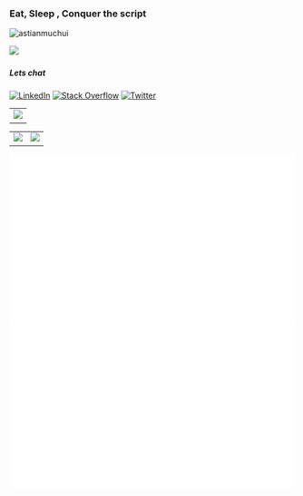 ### Eat, Sleep , Conquer the script
  
<p align="left"> <img src="https://komarev.com/ghpvc/?username=astianmuchui&label=Profile%20views&color=0e75b6&style=flat" alt="astianmuchui" /> </p>

![](https://github-profile-trophy.vercel.app/?username=astianmuchui&theme=merko&no-frame=true&no-bg=true&margin-w=3&color=fff)

<!-- ![Activity Graph](https://activity-graph.herokuapp.com/graph?username=astianmuchui&theme=github&hide_border=true&bg_color=fffarea_color=2fa4e\&line=2fa4e7&point=fff000&color=2fa4e7&hide_border=true) -->


##### Lets chat
[![LinkedIn](https://img.shields.io/badge/LinkedIn-%230077B5.svg?logo=linkedin&logoColor=white)](https://www.linkedin.com/in/astianmuchui/) [![Stack Overflow](https://img.shields.io/badge/-Stackoverflow-FE7A16?logo=stack-overflow&logoColor=white)](https://stackoverflow.com/users/14483975/seb-astian) [![Twitter](https://img.shields.io/badge/Twitter-%231DA1F2.svg?logo=Twitter&logoColor=white)](https://twitter.com/astianmuchui) 



   <table>
    <tr>
      <td>
      <img src="https://activity-graph.herokuapp.com/graph?username=astianmuchui&theme=github&hide_border=true&bg_color=000area_color=2fa4e7&line=2fa4e7&point=fff000&color=2fa4e7&hide_border=true">
      </td>

  </tr>
  </table>
 <table>
  <tr>

   <td>
     <img src="https://github-readme-stats.vercel.app/api?username=astianmuchui&show_icons=true&theme=merko&hide_border=true" />
    </td>
          <td>
         <img src="https://github-readme-streak-stats.herokuapp.com/?user=astianmuchui&theme=merko&hide_border=true" />    
      </td>
   
  </tr>
</table>
  
    
   
 ![](https://raw.githubusercontent.com/astianmuchui/github-statistics/master/generated/overview.svg#gh-dark-mode-only)
 ![](https://raw.githubusercontent.com/astianmuchui/github-statistics/master/generated/languages.svg#gh-dark-mode-only)




 

